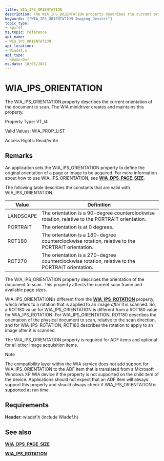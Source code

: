 ```yaml
---
title: WIA_IPS_ORIENTATION
description: The WIA_IPS_ORIENTATION property describes the current orientation of the document to scan. The WIA minidriver creates and maintains this property.
keywords: ["WIA_IPS_ORIENTATION Imaging Devices"]
topic_type:
- apiref
ms.topic: reference
api_name:
- WIA_IPS_ORIENTATION
api_location:
- Wiadef.h
api_type:
- HeaderDef
ms.date: 10/05/2021
---
```


# WIA_IPS_ORIENTATION

The WIA_IPS_ORIENTATION property describes the current orientation of the document to scan. The WIA minidriver creates and maintains this property.

Property Type: VT_I4

Valid Values: WIA_PROP_LIST

Access Rights: Read/write

## Remarks

An application sets the WIA_IPS_ORIENTATION property to define the original orientation of a page or image to be acquired. For more information about how to use WIA_IPS_ORIENTATION, see [**WIA_DPS_PAGE_SIZE**](wia-dps-page-size.md).

The following table describes the constants that are valid with WIA_IPS_ORIENTATION.

| Value | Definition |
|--|--|
| LANDSCAPE | The orientation is a 90-degree counterclockwise rotation, relative to the PORTRAIT orientation. |
| PORTRAIT | The orientation is at 0 degrees. |
| ROT180 | The orientation is a 180-degree counterclockwise rotation, relative to the PORTRAIT orientation. |
| ROT270 | The orientation is a 270-degree counterclockwise rotation, relative to the PORTRAIT orientation. |

The WIA_IPS_ORIENTATION property describes the orientation of the document to scan. This property affects the current scan frame and available page sizes.

WIA_IPS_ORIENTATIONis different from the [**WIA_IPS_ROTATION**](wia-ips-rotation.md) property, which refers to a rotation that is applied to an image *after* it is scanned. So, a ROT180 value for WIA_IPS_ORIENTATION is different from a ROT180 value for WIA_IPS_ROTATION. For WIA_IPS_ORIENTATION, ROT180 describes the orientation of the physical document to scan, relative to the scan direction, and for WIA_IPS_ROTATION, ROT180 describes the rotation to apply to an image after it is scanned.

The WIA_IPS_ORIENTATION property is required for ADF items and optional for all other image acquisition items.

> [!NOTE]
> The compatibility layer within the WIA service does not add support for WIA_IPS_ORIENTATION to the ADF item that is translated from a Microsoft Windows XP WIA device if the property is not supported on the child item of the device. Applications should not expect that an ADF item will always support this property and should always check if WIA_IPS_ORIENTATION is supported at run time.

## Requirements

**Header:** wiadef.h (include Wiadef.h)

## See also

[**WIA_DPS_PAGE_SIZE**](wia-dps-page-size.md)

[**WIA_IPS_ROTATION**](wia-ips-rotation.md)
